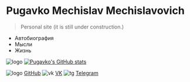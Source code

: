 <!-- _coverpage.md -->

<!--![logo](_media/icon.svg) --> 


# Pugavko Mechislav Mechislavovich 

> Personal site (it is still under construction.)


- Автобиография
- Мысли 
- Жизнь

![logo](__media/icons/languages.svg ':size=60%')
[![Pugavko's GitHub stats](https://github-readme-stats.vercel.app/api?username=Pugavkomm)](https://github.com/anuraghazra/github-readme-stats)

![logo](__media/icons/Octocat.png ':size=5%') [GitHub](https://github.com/Pugavkomm)
![vk](__media/icons/vk.svg ':size=5%') [VK](https://vk.com/mechislavp)
![tg](__media/icons/Telegram.png ':size=5%') [Telegram](https://t.me/Mechislav)
<!--- ![rg](__media/icons/rg.png ':size=5%') [RG](https://www.researchgate.net/profile/Mechislav-Pugavko)--->

